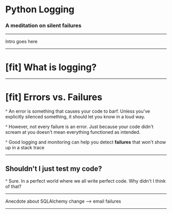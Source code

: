 # Python Logging
### A meditation on **silent** failures

---

Intro goes here

---

# [fit] What is logging?

---

# [fit] Errors vs. **Failures**

^ An error is something that causes your code to barf. Unless you've explicitly silenced something, it should let you know in a loud way.

^ However, not every failure is an error. Just because your code didn't scream at you doesn't mean everything functioned as intended.

^ Good logging and monitoring can help you detect **failures** that won't show up in a stack trace

---

## Shouldn't I just test my code?

^ Sure. In a perfect world where we all write perfect code. Why didn't I think of that?

---

Anecdote about SQLAlchemy change --> email failures

---